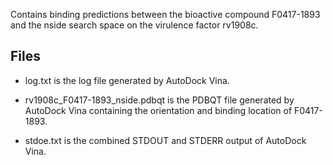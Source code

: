 Contains binding predictions between the bioactive compound F0417-1893 and the nside search space on the virulence factor rv1908c.

## Files

- log.txt is the log file generated by AutoDock Vina.

- rv1908c_F0417-1893_nside.pdbqt is the PDBQT file generated by AutoDock Vina containing the orientation and binding location of F0417-1893.

- stdoe.txt is the combined STDOUT and STDERR output of AutoDock Vina.


